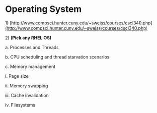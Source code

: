 # Operating System

1\) [http://www.compsci.hunter.cuny.edu/~sweiss/courses/csci340.php](http://www.compsci.hunter.cuny.edu/~sweiss/courses/csci340.php)

2\) **\(Pick any RHEL OS\)**

a. Processes and Threads

b. CPU scheduling  and thread starvation scenarios

c. Memory management

i. Page size

ii. Memory swapping

iii. Cache invalidation

iv. Filesystems

